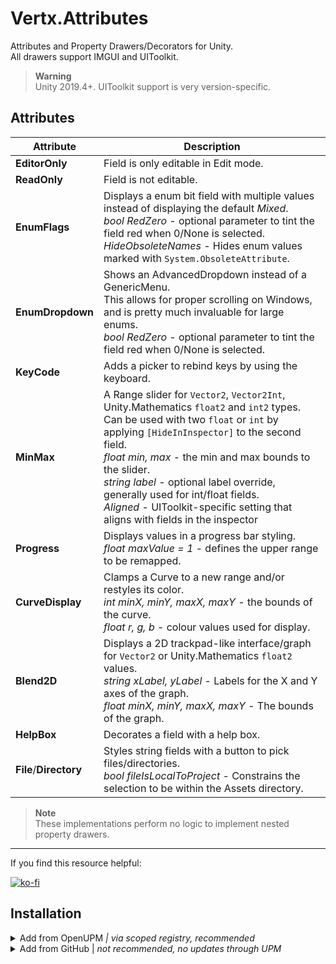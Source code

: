 # Vertx.Attributes
Attributes and Property Drawers/Decorators for Unity.  
All drawers support IMGUI and UIToolkit.

> **Warning**  
> Unity 2019.4+. UIToolkit support is very version-specific.


## Attributes

| Attribute              | Description                                                                                                                                                                                                                                                                                                                                                                                                                  |
|------------------------|------------------------------------------------------------------------------------------------------------------------------------------------------------------------------------------------------------------------------------------------------------------------------------------------------------------------------------------------------------------------------------------------------------------------------|
| **EditorOnly**         | Field is only editable in Edit mode.                                                                                                                                                                                                                                                                                                                                                                                         |
| **ReadOnly**           | Field is not editable.                                                                                                                                                                                                                                                                                                                                                                                                       |
| **EnumFlags**          | Displays a enum bit field with multiple values instead of displaying the default *Mixed*.<br/>*bool RedZero* - optional parameter to tint the field red when 0/None is selected.<br/>*HideObsoleteNames* - Hides enum values marked with `System.ObsoleteAttribute`.                                                                                                                                                         |
| **EnumDropdown**       | Shows an AdvancedDropdown instead of a GenericMenu.<br/>This allows for proper scrolling on Windows, and is pretty much invaluable for large enums.<br/>*bool RedZero* - optional parameter to tint the field red when 0/None is selected.                                                                                                                                                                                   |
| **KeyCode**            | Adds a picker to rebind keys by using the keyboard.                                                                                                                                                                                                                                                                                                                                                                          |
| **MinMax**             | A Range slider for `Vector2`, `Vector2Int`, Unity.Mathematics `float2` and `int2` types.<br/>Can be used with two `float` or `int` by applying `[HideInInspector]` to the second field.<br/>*float min, max* - the min and max bounds to the slider.<br/>*string label* - optional label override, generally used for int/float fields.<br/>*Aligned* -  UIToolkit-specific setting that aligns with fields in the inspector | 
| **Progress**           | Displays values in a progress bar styling.<br/>*float maxValue = 1* - defines the upper range to be remapped.                                                                                                                                                                                                                                                                                                                | 
| **CurveDisplay**       | Clamps a Curve to a new range and/or restyles its color.<br/>*int minX, minY, maxX, maxY* - the bounds of the curve.<br/>*float r, g, b* - colour values used for display.                                                                                                                                                                                                                                                   | 
| **Blend2D**            | Displays a 2D trackpad-like interface/graph for `Vector2` or Unity.Mathematics `float2` values.<br/>*string xLabel, yLabel* - Labels for the X and Y axes of the graph.<br/>*float minX, minY, maxX, maxY* - The bounds of the graph.                                                                                                                                                                                        |
| **HelpBox**            | Decorates a field with a help box.                                                                                                                                                                                                                                                                                                                                                                                           |
| **File**/**Directory** | Styles string fields with a button to pick files/directories.<br/>*bool fileIsLocalToProject* - Constrains the selection to be within the Assets directory.                                                                                                                                                                                                                                                                  |

> **Note**  
> These implementations perform no logic to implement nested property drawers.

---
If you find this resource helpful:

[![ko-fi](https://ko-fi.com/img/githubbutton_sm.svg)](https://ko-fi.com/Z8Z42ZYHB)

## Installation

<details>
<summary>Add from OpenUPM <em>| via scoped registry, recommended</em></summary>

This package is available on OpenUPM: https://openupm.com/packages/com.vertx.attributes

To add it the package to your project:

- open `Edit/Project Settings/Package Manager`
- add a new Scoped Registry:
  ```
  Name: OpenUPM
  URL:  https://package.openupm.com/
  Scope(s): com.vertx
  ```
- click <kbd>Save</kbd>
- open Package Manager
- click <kbd>+</kbd>
- select <kbd>Add from Git URL</kbd>
- paste `com.vertx.attributes`
- click <kbd>Add</kbd>
</details>

<details>
<summary>Add from GitHub | <em>not recommended, no updates through UPM</em></summary>

You can also add it directly from GitHub on Unity 2019.4+. Note that you won't be able to receive updates through Package Manager this way, you'll have to update manually.

- open Package Manager
- click <kbd>+</kbd>
- select <kbd>Add from Git URL</kbd>
- paste `https://github.com/vertxxyz/Vertx.Attributes.git`
- click <kbd>Add</kbd>  
  **or**
- Edit your `manifest.json` file to contain `"com.vertx.editors": "https://github.com/vertxxyz/Vertx.Attributes.git"`,

To update the package with new changes, remove the lock from the `packages-lock.json` file.
</details>